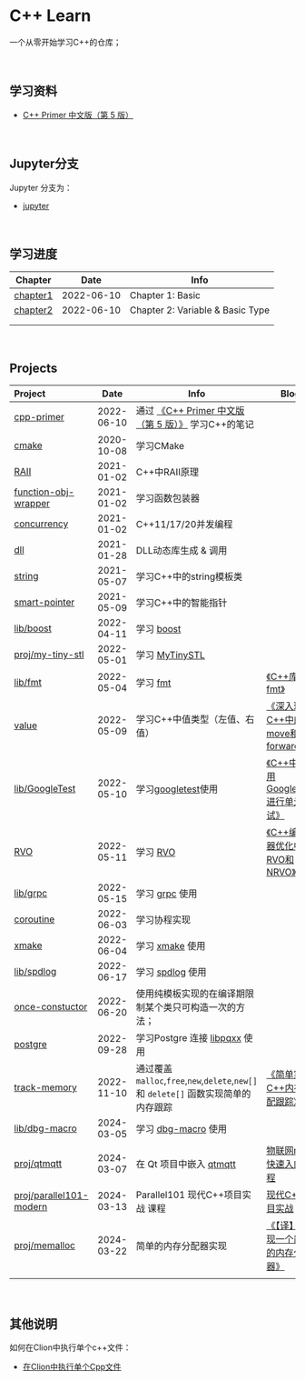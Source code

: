 # **C++ Learn**

一个从零开始学习C++的仓库；

<br/>

## **学习资料**

- [C++ Primer 中文版（第 5 版）](https://book.douban.com/subject/25708312/)

<br/>

## **Jupyter分支**

Jupyter 分支为：

- [jupyter](https://github.com/JasonkayZK/cpp-learn/tree/jupyter)

<br/>

## **学习进度**

| **Chapter**                                                                   | **Date**   | **Info**               |
|-------------------------------------------------------------------------------| ---------- | ---------------------- |
| [chapter1](https://github.com/JasonkayZK/cpp-learn/tree/cpp-primer/chapter-1) | 2022-06-10 | Chapter 1: Basic |
| [chapter2](https://github.com/JasonkayZK/cpp-learn/tree/cpp-primer/chapter-2) | 2022-06-10 | Chapter 2: Variable & Basic Type |
|                                                                               |            |                        |
|                                                                               |            |                        |

<br/>

## **Projects**

| **Project**                                                                                       | **Date**   | **Info**                                                                                                                                                               | Blog                                                                                                                                                      |
|:--------------------------------------------------------------------------------------------------|------------|------------------------------------------------------------------------------------------------------------------------------------------------------------------------|------------------------------------------------------------------------------------------------------------------------------------------------------------------------|
| [cpp-primer](https://github.com/JasonkayZK/cpp-learn/tree/cpp-primer/) | 2022-06-10 | 通过 [《C++ Primer 中文版（第 5 版）》](https://book.douban.com/subject/25708312/) 学习C++的笔记                                                                                       |                                                                                        |
| [cmake](https://github.com/JasonkayZK/cpp_learn/tree/cmake)                                       | 2020-10-08 | 学习CMake                                                                                                                                                                |                                                                                                                                                                 |
| [RAII](https://github.com/JasonkayZK/cpp_learn/tree/raii)                                         | 2021-01-02 | C++中RAII原理                                                                                                                                                             |                                                                                                                                                              |
| [function-obj-wrapper](https://github.com/JasonkayZK/cpp_learn/tree/function-obj-wrapper)         | 2021-01-02 | 学习函数包装器                                                                                                                                                                |                                                                                                                                                                 |
| [concurrency](https://github.com/JasonkayZK/cpp_learn/tree/concurrency)                           | 2021-01-02 | C++11/17/20并发编程                                                                                                                                                        |                                                                                                                                                         |
| [dll](https://github.com/JasonkayZK/cpp_learn/tree/dll)                                           | 2021-01-28 | DLL动态库生成 & 调用                                                                                                                                                          |                                                                                                                                                           |
| [string](https://github.com/JasonkayZK/cpp_learn/tree/string)                                     | 2021-05-07 | 学习C++中的string模板类                                                                                                                                                       |                                                                                                                                                        |
| [smart-pointer](https://github.com/JasonkayZK/cpp_learn/tree/smart-pointer)                       | 2021-05-09 | 学习C++中的智能指针                                                                                                                                                            |                                                                                                                                                             |
| [lib/boost](https://github.com/JasonkayZK/cpp-learn/tree/lib/boost)                               | 2022-04-11 | 学习 [boost](https://www.boost.org/)                                                                                                                                     |                                                                                                                                      |
| [proj/my-tiny-stl](https://github.com/JasonkayZK/cpp-learn/tree/proj/my-tiny-stl)                 | 2022-05-01 | 学习 [MyTinySTL](https://github.com/Alinshans/MyTinySTL)                                                                                                                 |                                                                                                                  |
| [lib/fmt](https://github.com/JasonkayZK/cpp-learn/tree/lib/fmt)                                   | 2022-05-04 | 学习 [fmt](https://www.boost.org/)                                                              | [《C++库之fmt》](https://jasonkayzk.github.io/2022/05/04/C++库之fmt/) |
| [value](https://github.com/JasonkayZK/cpp-learn/tree/value)                                       | 2022-05-09 | 学习C++中值类型（左值、右值）                                                      | [《深入理解C++中的move和forward》](https://jasonkayzk.github.io/2022/05/08/深入理解C++中的move和forward/) |
| [lib/GoogleTest](https://github.com/JasonkayZK/cpp-learn/tree/lib/gtest)                          | 2022-05-10 | 学习[googletest](https://github.com/google/googletest)使用              | [《C++中使用GoogleTest进行单元测试》](https://jasonkayzk.github.io/2022/05/09/C++中使用GoogleTest进行单元测试/) |
| [RVO](https://github.com/JasonkayZK/cpp_learn/tree/rvo)                                           | 2022-05-11 | 学习 [RVO](https://en.wikipedia.org/wiki/Copy_elision#Return_value_optimization) | [《C++编译器优化中的RVO和NRVO》](https://jasonkayzk.github.io/2022/05/11/C++编译器优化中的RVO和NRVO/) |
| [lib/grpc](https://github.com/JasonkayZK/cpp-learn/tree/lib/grpc)                                 | 2022-05-15 | 学习 [grpc](https://github.com/grpc/grpc) 使用                                                                                                                             |                                                                                                                              |
| [coroutine](https://github.com/JasonkayZK/cpp-learn/tree/coroutine)                               | 2022-06-03 | 学习协程实现                                                                                                                                                                 |                                                                                                                                                                  |
| [xmake](https://github.com/JasonkayZK/cpp-learn/tree/xmake)                                       | 2022-06-04 | 学习 [xmake](https://github.com/xmake-io/xmake) 使用                                                                                                                       |                                                                                                                        |
| [lib/spdlog](https://github.com/JasonkayZK/cpp-learn/tree/lib/spdlog) | 2022-06-17 | 学习 [spdlog](https://github.com/gabime/spdlog) 使用                                                                                                                       |                                                                                                                        |
| [once-constuctor](https://github.com/JasonkayZK/cpp-learn/tree/once-constuctor) | 2022-06-20 | 使用纯模板实现的在编译期限制某个类只可构造一次的方法；                                                                                                                                            |                                                                                                                                             |
| [postgre](https://github.com/JasonkayZK/cpp-learn/tree/postgre) | 2022-09-28 | 学习Postgre 连接 [libpqxx](https://github.com/jtv/libpqxx) 使用                                                                                                              |                                                                                                               |
| [track-memory](https://github.com/JasonkayZK/cpp-learn/tree/track-memory) | 2022-11-10 | 通过覆盖 `malloc`,`free`,`new`,`delete`,`new[]` 和 `delete[]` 函数实现简单的内存跟踪                                                                                                   | [《简单实现C++内存分配跟踪》](https://jasonkayzk.github.io/2022/11/12/简单实现C-内存分配跟踪/)                         |
| [lib/dbg-macro](https://github.com/JasonkayZK/cpp-learn/tree/lib/dbg-macro) | 2024-03-05 | 学习 [dbg-macro](https://github.com/sharkdp/dbg-macro) 使用 |                                                                                                                                                                        |
| [proj/qtmqtt](https://github.com/JasonkayZK/cpp-learn/tree/proj/qtmqtt) | 2024-03-07 | 在 Qt 项目中嵌入 [qtmqtt](https://github.com/qt/qtmqtt) | [物联网mqtt快速入门教程](https://www.bilibili.com/video/BV1rF411j7qo/) |
| [proj/parallel101-modern](https://github.com/JasonkayZK/cpp-learn/tree/proj/parallel101-modern) | 2024-03-13 | Parallel101 现代C++项目实战 课程 | [现代C++项目实战](https://space.bilibili.com/263032155/channel/collectiondetail?sid=599074) |
| [proj/memalloc](https://github.com/JasonkayZK/cpp-learn/tree/proj/memalloc) | 2024-03-22 | 简单的内存分配器实现 | [《【译】实现一个简单的内存分配器》](https://jasonkayzk.github.io/2024/03/22/【译】实现一个简单的内存分配器/) |
| | | | |

<br/>

## **其他说明**

如何在Clion中执行单个c++文件：

-   [在Clion中执行单个Cpp文件](https://jasonkayzk.github.io/2020/11/15/在Clion中执行单个Cpp文件/)

